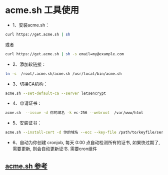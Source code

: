 # acme.sh 工具使用

+ 1、安装acme.sh：

````bash
curl https://get.acme.sh | sh 
````

或者

````bash
curl https://get.acme.sh | sh -s email=my@example.com
````

+ 2、添加软链接：

````bash
ln -s  /root/.acme.sh/acme.sh /usr/local/bin/acme.sh
````

+ 3、切换CA机构：

````bash
acme.sh --set-default-ca --server letsencrypt
````

+ 4、申请证书：

````bash
acme.sh  --issue -d 你的域名 -k ec-256 --webroot  /var/www/html
````

+ 5、安装证书：

````bash
acme.sh --install-cert -d 你的域名 --ecc --key-file /path/to/keyfile/server.key  --fullchain-file /path/to/crtfile/server.crt 
````

+ 6、自动为你创建 cronjob, 每天 0:00 点自动检测所有的证书, 如果快过期了, 需要更新, 则会自动更新证书. 需要cron组件

## [acme.sh 参考](https://github.com/acmesh-official/acme.sh/wiki/%E8%AF%B4%E6%98%8E)
